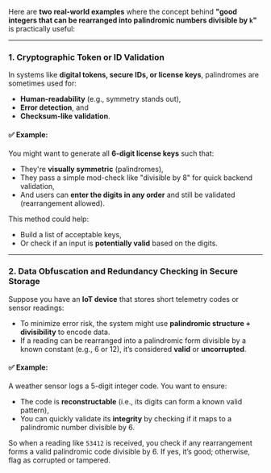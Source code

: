 Here are **two real-world examples** where the concept behind **"good integers that can be rearranged into palindromic numbers divisible by `k`"** is practically useful:

---

### **1. Cryptographic Token or ID Validation**

In systems like **digital tokens, secure IDs, or license keys**, palindromes are sometimes used for:
- **Human-readability** (e.g., symmetry stands out),
- **Error detection**, and
- **Checksum-like validation**.

#### ✅ Example:
You might want to generate all **6-digit license keys** such that:
- They're **visually symmetric** (palindromes),
- They pass a simple mod-check like "divisible by 8" for quick backend validation,
- And users can **enter the digits in any order** and still be validated (rearrangement allowed).

This method could help:
- Build a list of acceptable keys,
- Or check if an input is **potentially valid** based on the digits.

---

### **2. Data Obfuscation and Redundancy Checking in Secure Storage**

Suppose you have an **IoT device** that stores short telemetry codes or sensor readings:
- To minimize error risk, the system might use **palindromic structure + divisibility** to encode data.
- If a reading can be rearranged into a palindromic form divisible by a known constant (e.g., 6 or 12), it’s considered **valid** or **uncorrupted**.

#### ✅ Example:
A weather sensor logs a 5-digit integer code. You want to ensure:
- The code is **reconstructable** (i.e., its digits can form a known valid pattern),
- You can quickly validate its **integrity** by checking if it maps to a palindromic number divisible by 6.

So when a reading like `53412` is received, you check if any rearrangement forms a valid palindromic code divisible by 6. If yes, it’s good; otherwise, flag as corrupted or tampered.
